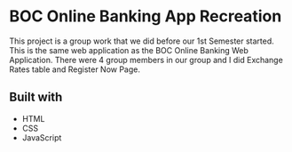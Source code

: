 # BOC Online Banking App Recreation

This project is a group work that we did before our 1st Semester started. This is the same web application as the BOC Online Banking Web Application.
There were 4 group members in our group and I did Exchange Rates table and Register Now Page.

## Built with
- HTML
- CSS
- JavaScript

